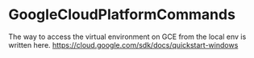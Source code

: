 # GoogleCloudPlatformCommands

The way to access the virtual environment on GCE from the local env is written here.
https://cloud.google.com/sdk/docs/quickstart-windows


